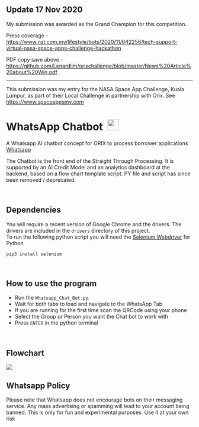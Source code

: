 ## Update 17 Nov 2020
My submission was awarded as the Grand Champion for this competition.

Press coverage - 
https://www.nst.com.my/lifestyle/bots/2020/11/642256/tech-support-virtual-nasa-space-apps-challenge-hackathon

PDF copy save above - https://github.com/Lenardlim/orixchallenge/blob/master/News%20Article%20about%20Win.pdf

---

This submission was my entry for the NASA Space App Challenge, Kuala Lumpur, as part of their Local Challenge in partnership with Orix.
See https://www.spaceappsmy.com

# WhatsApp Chatbot &nbsp;<img src="http://i.imgur.com/bhJe078.png" width="30px" height="30px"/>
A Whatsapp AI chatbot concept for ORIX to process borrower applications  [Whatsapp](https://web.whatsapp.com) <br>

The Chatbot is the front end of the Straight Through Processing. It is supported by an AI Credit Model and an analytics dashboard at the backend, based on a flow chart template script. PY file and script has since been removed / deprecated.


<br>

## Dependencies
You will require a recent version of Google Chrome and the drivers. The drivers are included in the `drivers` directory of this project.<br>
To run the following python script you will need the [Selenium Webdriver](https://pypi.python.org/pypi/selenium) for Python

``pip3 install selenium``



<br>

## How to use the program
- Run the `Whatsapp_Chat_Bot.py`.
- Wait for both tabs to load and navigate to the WhatsApp Tab
- If you are running for the first time scan the QRCode using your phone
- Select the Group or Person you want the Chat bot to work with
- Press `ENTER` in the python terminal


<br>

## Flowchart
<img src="https://github.com/Lenardlim/orixchallenge/blob/master/Flowchart.png">

<br>



## Whatsapp Policy

Please note that Whatsapp does not encourage bots on their messaging service. Any mass advertising or spamming will lead to your account being banned. This is only for fun and experimental purposes. Use it at your own risk
